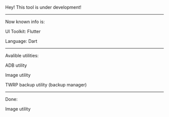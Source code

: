 Hey! This tool is under development!

---------------------------------------

Now known info is:

UI Toolkit: Flutter

Language: Dart

---------------------------------------

Avalible utilities:

ADB utility

Image utility

TWRP backup utility (backup manager)

---------------------------------------

Done:

Image utility
